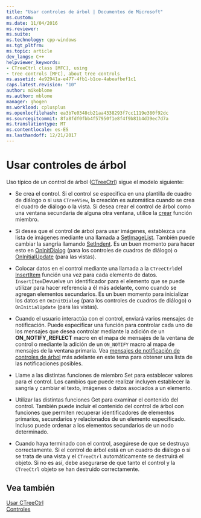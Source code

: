 ```yaml
---
title: "Usar controles de árbol | Documentos de Microsoft"
ms.custom: 
ms.date: 11/04/2016
ms.reviewer: 
ms.suite: 
ms.technology: cpp-windows
ms.tgt_pltfrm: 
ms.topic: article
dev_langs: C++
helpviewer_keywords:
- CTreeCtrl class [MFC], using
- tree controls [MFC], about tree controls
ms.assetid: 4e92941a-e477-4fb1-b1ce-4abeafbef1c1
caps.latest.revision: "10"
author: mikeblome
ms.author: mblome
manager: ghogen
ms.workload: cplusplus
ms.openlocfilehash: ea3b7e0348cb21aa4338293f7cc1119e380f92dc
ms.sourcegitcommit: 8fa8fdf0fbb4f57950f1e8f4f9b81b4d39ec7d7a
ms.translationtype: MT
ms.contentlocale: es-ES
ms.lasthandoff: 12/21/2017
---
```

# <a name="using-tree-controls"></a>Usar controles de árbol
Uso típico de un control de árbol ([CTreeCtrl](../mfc/reference/ctreectrl-class.md)) sigue el modelo siguiente:  
  
-   Se crea el control. Si el control se especifica en una plantilla de cuadro de diálogo o si usa `CTreeView`, la creación es automática cuando se crea el cuadro de diálogo o la vista. Si desea crear el control de árbol como una ventana secundaria de alguna otra ventana, utilice la [crear](../mfc/reference/ctreectrl-class.md#create) función miembro.  
  
-   Si desea que el control de árbol para usar imágenes, establezca una lista de imágenes mediante una llamada a [SetImageList](../mfc/reference/ctreectrl-class.md#setimagelist). También puede cambiar la sangría llamando [SetIndent](../mfc/reference/ctreectrl-class.md#setindent). Es un buen momento para hacer esto en [OnInitDialog](../mfc/reference/cdialog-class.md#oninitdialog) (para los controles de cuadros de diálogo) o [OnInitialUpdate](../mfc/reference/cview-class.md#oninitialupdate) (para las vistas).  
  
-   Colocar datos en el control mediante una llamada a la `CTreeCtrl`del [InsertItem](../mfc/reference/ctreectrl-class.md#insertitem) función una vez para cada elemento de datos. `InsertItem`Devuelve un identificador para el elemento que se puede utilizar para hacer referencia a él más adelante, como cuando se agregan elementos secundarios. Es un buen momento para inicializar los datos en `OnInitDialog` (para los controles de cuadros de diálogo) o `OnInitialUpdate` (para las vistas).  
  
-   Cuando el usuario interactúa con el control, enviará varios mensajes de notificación. Puede especificar una función para controlar cada uno de los mensajes que desea controlar mediante la adición de un **ON_NOTIFY_REFLECT** macro en el mapa de mensajes de la ventana de control o mediante la adición de un `ON_NOTIFY` macro al mapa de mensajes de la ventana primaria. Vea [mensajes de notificación de controles de árbol](../mfc/tree-control-notification-messages.md) más adelante en este tema para obtener una lista de las notificaciones posibles.  
  
-   Llame a las distintas funciones de miembro Set para establecer valores para el control. Los cambios que puede realizar incluyen establecer la sangría y cambiar el texto, imágenes o datos asociados a un elemento.  
  
-   Utilizar las distintas funciones Get para examinar el contenido del control. También puede incluir el contenido del control de árbol con funciones que permiten recuperar identificadores de elementos primarios, secundarios y relacionados de un elemento especificado. Incluso puede ordenar a los elementos secundarios de un nodo determinado.  
  
-   Cuando haya terminado con el control, asegúrese de que se destruya correctamente. Si el control de árbol está en un cuadro de diálogo o si se trata de una vista y el `CTreeCtrl` automáticamente se destruirá el objeto. Si no es así, debe asegurarse de que tanto el control y la `CTreeCtrl` objeto se han destruido correctamente.  
  
## <a name="see-also"></a>Vea también  
 [Usar CTreeCtrl](../mfc/using-ctreectrl.md)   
 [Controles](../mfc/controls-mfc.md)

